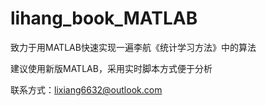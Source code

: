 # lihang_book_MATLAB
致力于用MATLAB快速实现一遍李航《统计学习方法》中的算法

建议使用新版MATLAB，采用实时脚本方式便于分析

联系方式：lixiang6632@outlook.com
